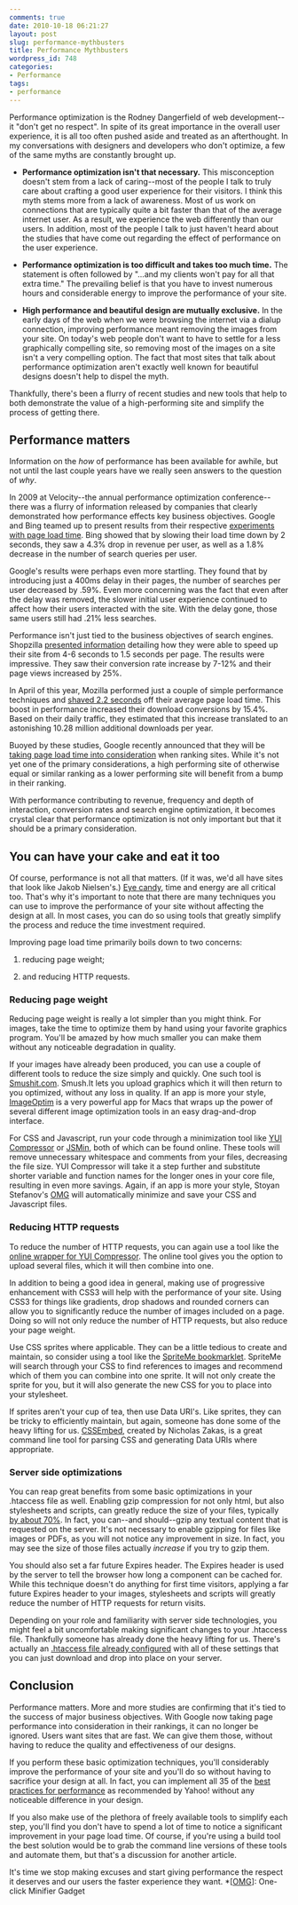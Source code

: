 ```yaml
---
comments: true
date: 2010-10-18 06:21:27
layout: post
slug: performance-mythbusters
title: Performance Mythbusters
wordpress_id: 748
categories:
- Performance
tags:
- performance
---
```


Performance optimization is the Rodney Dangerfield of web development--it "don't get no respect". In spite of its great importance in the overall user experience, it is all too often pushed aside and treated as an afterthought. In my conversations with designers and developers who don't optimize, a few of the same myths are constantly brought up.


 




  * **Performance optimization isn't that necessary.** This misconception doesn't stem from a lack of caring--most of the people I talk to truly care about crafting a good user experience for their visitors. I think this myth stems more from a lack of awareness. Most of us work on connections that are typically quite a bit faster than that of the average internet user. As a result, we experience the web differently than our users. In addition, most of the people I talk to just haven't heard about the studies that have come out regarding the effect of performance on the user experience.


  * **Performance optimization is too difficult and takes too much time.** The statement is often followed by "…and my clients won't pay for all that extra time." The prevailing belief is that you have to invest numerous hours and considerable energy to improve the performance of your site.


  * **High performance and beautiful design are mutually exclusive.** In the early days of the web when we were browsing the internet via a dialup connection, improving performance meant removing the images from your site. On today's web people don't want to have to settle for a less graphically compelling site, so removing most of the images on a site isn't a very compelling option. The fact that most sites that talk about performance optimization aren't exactly well known for beautiful designs doesn't help to dispel the myth.


 


Thankfully, there's been a flurry of recent studies and new tools that help to both demonstrate the value of a high-performing site and simplify the process of getting there.


 


## Performance matters


 


Information on the _how_ of performance has been available for awhile, but not until the last couple years have we really seen answers to the question of _why_.


 


In 2009 at Velocity--the annual performance optimization conference--there was a flurry of information released by companies that clearly demonstrated how performance effects key business objectives. Google and Bing teamed up to present results from their respective [experiments with page load time](http://blip.tv/file/2279751/). Bing showed that by slowing their load time down by 2 seconds, they saw a 4.3% drop in revenue per user, as well as a 1.8% decrease in the number of search queries per user.




Google's results were perhaps even more startling. They found that by introducing just a 400ms delay in their pages, the number of searches per user decreased by .59%. Even more concerning was the fact that even after the delay was removed, the slower initial user experience continued to affect how their users interacted with the site. With the delay gone, those same users still had .21% less searches.


 


Performance isn't just tied to the business objectives of search engines. Shopzilla [presented information](http://blip.tv/file/2290648) detailing how they were able to speed up their site from 4-6 seconds to 1.5 seconds per page. The results were impressive. They saw their conversion rate increase by 7-12% and their page views increased by 25%.




In April of this year, Mozilla performed just a couple of simple performance techniques and [shaved 2.2 seconds](http://blog.mozilla.com/metrics/2010/04/05/firefox-page-load-speed-%E2%80%93-part-ii/) off their average page load time. This boost in performance increased their download conversions by 15.4%. Based on their daily traffic, they estimated that this increase translated to an astonishing 10.28 million additional downloads per year.


 


Buoyed by these studies, Google recently announced that they will be [taking page load time into consideration](http://googlewebmastercentral.blogspot.com/2010/04/using-site-speed-in-web-search-ranking.html) when ranking sites. While it's not yet one of the primary considerations, a high performing site of otherwise equal or similar ranking as a lower performing site will benefit from a bump in their ranking.




With performance contributing to revenue, frequency and depth of interaction, conversion rates and search engine optimization, it becomes crystal clear that performance optimization is not only important but that it should be a primary consideration.


 


## You can have your cake and eat it too


 


Of course, performance is not all that matters. (If it was, we'd all have sites that look like Jakob Nielsen's.) [Eye candy](http://www.alistapart.com/articles/indefenseofeyecandy), time and energy are all critical too. That's why it's important to note that there are many techniques you can use to improve the performance of your site without affecting the design at all. In most cases, you can do so using tools that greatly simplify the process and reduce the time investment required.


 


Improving page load time primarily boils down to two concerns:


 




  1. reducing page weight;


  2. and reducing HTTP requests.


 


### Reducing page weight


 


Reducing page weight is really a lot simpler than you might think. For images, take the time to optimize them by hand using your favorite graphics program. You'll be amazed by how much smaller you can make them without any noticeable degradation in quality.




If your images have already been produced, you can use a couple of different tools to reduce the size simply and quickly. One such tool is [Smushit.com](http://www.smushit.com/ysmush.it/). Smush.It lets you upload graphics which it will then return to you optimized, without any loss in quality. If an app is more your style, [ImageOptim](http://imageoptim.pornel.net/) is a very powerful app for Macs that wraps up the power of several different image optimization tools in an easy drag-and-drop interface.


 


For CSS and Javascript, run your code through a minimization tool like [YUI Compressor](http://developer.yahoo.com/yui/compressor/) or [JSMin](http://www.crockford.com/javascript/jsmin.html), both of which can be found online. These tools will remove unnecessary whitespace and comments from your files, decreasing the file size. YUI Compressor will take it a step further and substitute shorter variable and function names for the longer ones in your core file, resulting in even more savings. Again, if an app is more your style, Stoyan Stefanov's [OMG](http://www.phpied.com/omg-initial-checkin/) will automatically minimize and save your CSS and Javascript files.


 


### Reducing HTTP requests


 


To reduce the number of HTTP requests, you can again use a tool like the [online wrapper for YUI Compressor](http://yui.2clics.net/). The online tool gives you the option to upload several files, which it will then combine into one.


 


In addition to being a good idea in general, making use of progressive enhancement with CSS3 will help with the performance of your site. Using CSS3 for things like gradients, drop shadows and rounded corners can allow you to significantly reduce the number of images included on a page. Doing so will not only reduce the number of HTTP requests, but also reduce your page weight.


 


Use CSS sprites where applicable. They can be a little tedious to create and maintain, so consider using a tool like the [SpriteMe bookmarklet](http://spriteme.org/). SpriteMe will search through your CSS to find references to images and recommend which of them you can combine into one sprite. It will not only create the sprite for you, but it will also generate the new CSS for you to place into your stylesheet.




If sprites aren't your cup of tea, then use Data URI's. Like sprites, they can be tricky to efficiently maintain, but again, someone has done some of the heavy lifting for us. [CSSEmbed](http://github.com/nzakas/cssembed/wiki), created by Nicholas Zakas, is a great command line tool for parsing CSS and generating Data URIs where appropriate.


 


### Server side optimizations


 


You can reap great benefits from some basic optimizations in your .htaccess file as well. Enabling gzip compression for not only html, but also stylesheets and scripts, can greatly reduce the size of your files, typically [by about 70%](http://developer.yahoo.net/blog/archives/2007/07/high_performanc_3.html). In fact, you can--and should--gzip any textual content that is requested on the server. It's not necessary to enable gzipping for files like images or PDFs, as you will not notice any improvement in size. In fact, you may see the size of those files actually _increase_ if you try to gzip them.


 


You should also set a far future Expires header. The Expires header is used by the server to tell the browser how long a component can be cached for. While this technique doesn't do anything for first time visitors, applying a far future Expires header to your images, stylesheets and scripts will greatly reduce the number of HTTP requests for return visits.


 


Depending on your role and familiarity with server side technologies, you might feel a bit uncomfortable making significant changes to your .htaccess file. Thankfully someone has already done the heavy lifting for us. There's actually an [.htaccess file already configured](http://github.com/sergeychernyshev/.htaccess) with all of these settings that you can just download and drop into place on your server.


 


## Conclusion


 


Performance matters. More and more studies are confirming that it's tied to the success of major business objectives. With Google now taking page performance into consideration in their rankings, it can no longer be ignored. Users want sites that are fast. We can give them those, without having to reduce the quality and effectiveness of our designs.


 


If you perform these basic optimization techniques, you'll considerably improve the performance of your site and you'll do so without having to sacrifice your design at all. In fact, you can implement all 35 of the [best practices for performance](http://developer.yahoo.com/performance/) as recommended by Yahoo! without any noticeable difference in your design.




If you also make use of the plethora of freely available tools to simplify each step, you'll find you don't have to spend a lot of time to notice a significant improvement in your page load time. Of course, if you're using a build tool the best solution would be to grab the command line versions of these tools and automate them, but that's a discussion for another article.


 


It's time we stop making excuses and start giving performance the respect it deserves and our users the faster experience they want.
  *[[OMG](http://www.phpied.com/omg-initial-checkin/)]: One-click Minifier Gadget
